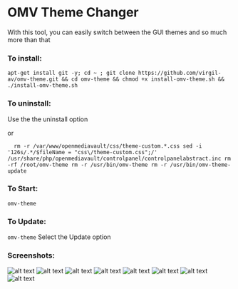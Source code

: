 # OMV Theme Changer

With this tool, you can easily switch between the GUI themes and so much more than that

### To install:         
`apt-get install git -y; cd ~ ; git clone https://github.com/virgil-av/omv-theme.git && cd omv-theme && chmod +x install-omv-theme.sh && ./install-omv-theme.sh`

### To uninstall:       
Use the the uninstall option 

or

`  rm -r /var/www/openmediavault/css/theme-custom.*.css
   sed -i '126s/.*/$fileName = "css\/theme-custom.css";/' /usr/share/php/openmediavault/controlpanel/controlpanelabstract.inc
   rm -rf /root/omv-theme
   rm -r /usr/bin/omv-theme
   rm -r /usr/bin/omv-theme-update`

### To Start:                                       
`omv-theme`

### To Update:                                       
`omv-theme`
Select the Update option

### Screenshots: 

![alt text](https://preview.ibb.co/ivZXKK/Selection_001.png "")
![alt text](https://preview.ibb.co/mQkTte/Selection_002.png "")
![alt text](https://preview.ibb.co/fqYvTp/Selection_012.png "")
![alt text](https://preview.ibb.co/bxfHmz/Selection_010.png "")
![alt text](https://preview.ibb.co/kbygDe/Selection_008.png "")
![alt text](https://preview.ibb.co/eqaHmz/Selection_011.png "")
![alt text](https://preview.ibb.co/c4xYEU/Selection_013.png "")
![alt text](https://preview.ibb.co/fR7B19/Selection_014.png "")


